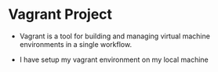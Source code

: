 # Vagrant Project
- Vagrant is a tool for building and managing virtual machine environments in a single workflow.

- I  have setup my vagrant environment on my local machine
